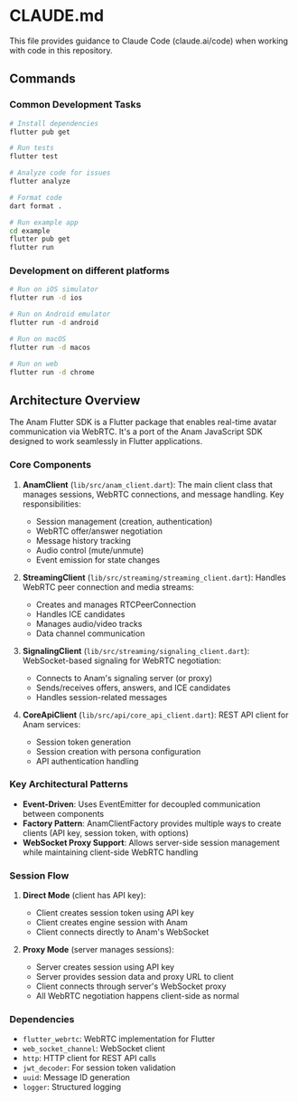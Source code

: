 # CLAUDE.md

This file provides guidance to Claude Code (claude.ai/code) when working with code in this repository.

## Commands

### Common Development Tasks
```bash
# Install dependencies
flutter pub get

# Run tests
flutter test

# Analyze code for issues
flutter analyze

# Format code
dart format .

# Run example app
cd example
flutter pub get
flutter run
```

### Development on different platforms
```bash
# Run on iOS simulator
flutter run -d ios

# Run on Android emulator
flutter run -d android

# Run on macOS
flutter run -d macos

# Run on web
flutter run -d chrome
```

## Architecture Overview

The Anam Flutter SDK is a Flutter package that enables real-time avatar communication via WebRTC. It's a port of the Anam JavaScript SDK designed to work seamlessly in Flutter applications.

### Core Components

1. **AnamClient** (`lib/src/anam_client.dart`): The main client class that manages sessions, WebRTC connections, and message handling. Key responsibilities:
   - Session management (creation, authentication)
   - WebRTC offer/answer negotiation
   - Message history tracking
   - Audio control (mute/unmute)
   - Event emission for state changes

2. **StreamingClient** (`lib/src/streaming/streaming_client.dart`): Handles WebRTC peer connection and media streams:
   - Creates and manages RTCPeerConnection
   - Handles ICE candidates
   - Manages audio/video tracks
   - Data channel communication

3. **SignalingClient** (`lib/src/streaming/signaling_client.dart`): WebSocket-based signaling for WebRTC negotiation:
   - Connects to Anam's signaling server (or proxy)
   - Sends/receives offers, answers, and ICE candidates
   - Handles session-related messages

4. **CoreApiClient** (`lib/src/api/core_api_client.dart`): REST API client for Anam services:
   - Session token generation
   - Session creation with persona configuration
   - API authentication handling

### Key Architectural Patterns

- **Event-Driven**: Uses EventEmitter for decoupled communication between components
- **Factory Pattern**: AnamClientFactory provides multiple ways to create clients (API key, session token, with options)
- **WebSocket Proxy Support**: Allows server-side session management while maintaining client-side WebRTC handling

### Session Flow

1. **Direct Mode** (client has API key):
   - Client creates session token using API key
   - Client creates engine session with Anam
   - Client connects directly to Anam's WebSocket

2. **Proxy Mode** (server manages sessions):
   - Server creates session using API key
   - Server provides session data and proxy URL to client
   - Client connects through server's WebSocket proxy
   - All WebRTC negotiation happens client-side as normal

### Dependencies

- `flutter_webrtc`: WebRTC implementation for Flutter
- `web_socket_channel`: WebSocket client
- `http`: HTTP client for REST API calls
- `jwt_decoder`: For session token validation
- `uuid`: Message ID generation
- `logger`: Structured logging